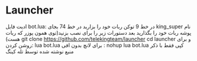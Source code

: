 # Launcher
ادیت فایل bot.lua:
در خط 9 توکن ربات خود را بزارید
در خط 74 بجای king_super نام پوشه ربات خود را بگذارید
بعد دستورات زیر را برای نصب بزنید(توی همون یوزر که ربات هست)
git clone https://github.com/telekingteam/launcher
cd launcher
و برای روشن کردن:
lua bot.lua
برای لانچ بدون افی :
nohup lua bot.lua
کپی فقط با ذکر منبع
نوشته شده توسط تله کینگ
